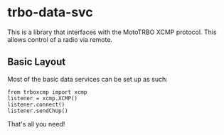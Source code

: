 # trbo-data-svc

This is a library that interfaces with the MotoTRBO XCMP protocol. This allows control of a radio via remote.

## Basic Layout

Most of the basic data services can be set up as such:

    from trboxcmp import xcmp
    listener = xcmp.XCMP()
    listener.connect()
    listener.sendChUp()

That's all you need!

